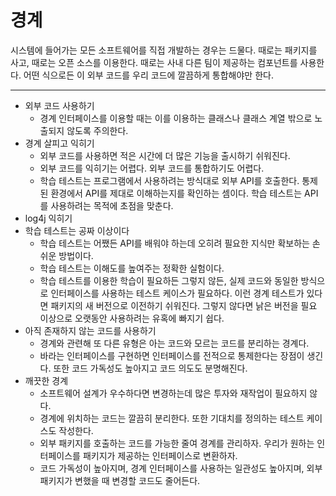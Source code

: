 # 경계
시스템에 들어가는 모든 소프트웨어를 직접 개발하는 경우는 드물다. 때로는 패키지를 사고, 때로는 오픈 소스를 이용한다. 때로는 사내 다른 팀이 제공하는 컴포넌트를 사용한다. 어떤 식으로든 이 외부 코드를 우리 코드에 깔끔하게 통합해야만 한다.
<hr/>

* 외부 코드 사용하기
  * 경계 인터페이스를 이용할 때는 이를 이용하는 클래스나 클래스 계열 밖으로 노출되지 않도록 주의한다.
* 경계 살피고 익히기
  * 외부 코드를 사용하면 적은 시간에 더 많은 기능을 출시하기 쉬워진다.
  * 외부 코드를 익히기는 어렵다. 외부 코드를 통합하기도 어렵다.
  * 학습 테스트는 프로그램에서 사용하려는 방식대로 외부 API를 호출한다. 통제된 환경에서 API를 제대로 이해하는지를 확인하는 셈이다. 학습 테스트는 API를 사용하려는 목적에 초점을 맞춘다.
* log4j 익히기
* 학습 테스트는 공짜 이상이다
  * 학습 테스트는 어쨌든 API를 배워야 하는데 오히려 필요한 지식만 확보하는 손쉬운 방법이다.
  * 학습 테스트는 이해도를 높여주는 정확한 실험이다.
  * 학습 테스트를 이용한 학습이 필요하든 그렇지 않든, 실제 코드와 동일한 방식으로 인터페이스를 사용하는 테스트 케이스가 필요하다. 이런 경계 테스트가 있다면 패키지의 새 버전으로 이전하기 쉬워진다. 그렇지 않다면 낡은 버전을 필요 이상으로 오랫동안 사용하려는 유혹에 빠지기 쉽다.
* 아직 존재하지 않는 코드를 사용하기
  * 경계와 관련해 또 다른 유형은 아는 코드와 모르는 코드를 분리하는 경계다.
  * 바라는 인터페이스를 구현하면 인터페이스를 전적으로 통제한다는 장점이 생긴다. 또한 코드 가독성도 높아지고 코드 의도도 분명해진다.
* 깨끗한 경계
  * 소프트웨어 설계가 우수하다면 변경하는데 많은 투자와 재작업이 필요하지 않다. 
  * 경계에 위치하는 코드는 깔끔히 분리한다. 또한 기대치를 정의하는 테스트 케이스도 작성한다.
  * 외부 패키지를 호출하는 코드를 가능한 줄여 경계를 관리하자. 우리가 원하는 인터페이스를 패키지가 제공하는 인터페이스로 변환하자.
  * 코드 가독성이 높아지며, 경계 인터페이스를 사용하는 일관성도 높아지며, 외부 패키지가 변했을 때 변경할 코드도 줄어든다.
  
